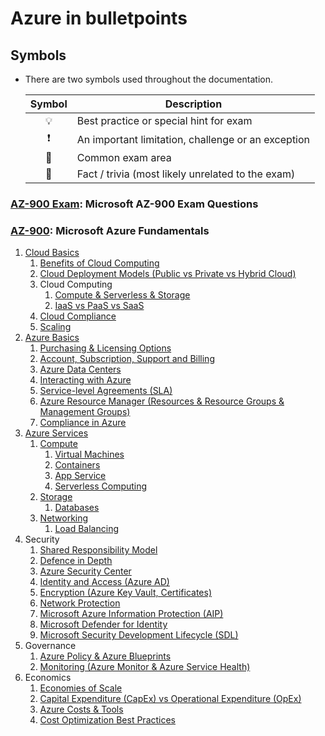 # Azure in bulletpoints


## Symbols

- There are two symbols used throughout the documentation.

  | Symbol | Description |
  |:------:|-------------|
  | 💡 | Best practice or special hint for exam |
  | ❗ | An important limitation, challenge or an exception |
  | 📝 | Common exam area |
  | 🤗 | Fact / trivia (most likely unrelated to the exam) |
  
### [AZ-900 Exam](https://www.examtopics.com/exams/microsoft/az-900/view/7/): Microsoft AZ-900 Exam Questions

### [AZ-900](https://docs.microsoft.com/en-us/learn/certifications/exams/az-900): Microsoft Azure Fundamentals

1. [Cloud Basics](./1.%20Cloud%20Basics.md)
   1. [Benefits of Cloud Computing](./1.1.%20Benefits%20of%20Cloud%20Computing.md)
   2. [Cloud Deployment Models (Public vs Private vs Hybrid Cloud)](./1.2.%20Cloud%20Deployment%20Models%20(Public%20vs%20Private%20vs%20Hybrid%20Cloud).md)
   3. Cloud Computing
      1. [Compute & Serverless & Storage](./1.3.1.%20Compute%20&%20Serverless%20&%20Storage.md)
      2. [IaaS vs PaaS vs SaaS](./1.3.2.%20IaaS%20vs%20PaaS%20vs%20SaaS.md)
   4. [Cloud Compliance](./1.4.%20Cloud%20Compliance.md)
   5. [Scaling](./1.5.%20Scaling.md)
2. [Azure Basics](./2.%20Azure%20Basics.md)
   1. [Purchasing & Licensing Options](./2.1.%20Purchasing%20&%20Licensing%20Options.md)
   2. [Account, Subscription, Support and Billing](./2.2.%20Azure%20Account,%20Subscription,%20Support%20and%20Billing.md)
   3. [Azure Data Centers](./2.3.%20Azure%20Data%20Centers.md)
   4. [Interacting with Azure](./2.4.%20Interacting%20with%20Azure.md)
   5. [Service-level Agreements (SLA)](./2.5.%20Service-level%20Agreements%20(SLA).md)
   6. [Azure Resource Manager (Resources & Resource Groups & Management Groups)](./2.6.%20Azure%20Resource%20Manager%20(Resources%20&%20Resource%20Groups%20&%20Management%20Groups).md)
   7. [Compliance in Azure](./2.7.%20Compliance%20in%20Azure.md)
3. [Azure Services](./3.%20Azure%20Services.md)
   1. [Compute](./3.1.%20Compute.md)
      1. [Virtual Machines](./3.1.1.%20Virtual%20Machines.md)
      2. [Containers](./3.1.2.%20Containers.md)
      3. [App Service](./3.1.3.%20App%20Service.md)
      4. [Serverless Computing](./3.1.4.%20Serverless%20Computing.md)
   2. [Storage](./3.2.%20Storage.md)
      1. [Databases](./3.2.1.%20Databases.md)
   3. [Networking](./3.3.%20Networking.md)
      1. [Load Balancing](./3.3.1.%20Load%20Balancing.md)
4. Security
   1. [Shared Responsibility Model](./4.1.%20Shared%20Responsibility%20Model.md)
   2. [Defence in Depth](./4.2.%20Defence%20in%20Depth.md)
   3. [Azure Security Center](./4.3.%20Azure%20Security%20Center.md)
   4. [Identity and Access (Azure AD)](./4.4.%20Identity%20and%20Access%20(Azure%20AD).md)
   5. [Encryption (Azure Key Vault, Certificates)](./4.5.%20Encryption%20(Azure%20Key%20Vault,%20Certificates).md)
   6. [Network Protection](./4.6.%20Network%20Protection.md)
   7. [Microsoft Azure Information Protection (AIP)](./4.7.%20Microsoft%20Azure%20Information%20Protection%20(AIP).md)
   8. [Microsoft Defender for Identity](./../4.8.%20Microsoft%20Defender%20for%20Identity.md)
   9. [Microsoft Security Development Lifecycle (SDL)](./4.9.%20Microsoft%20Security%20Development%20Lifecycle%20(SDL).md)
5. Governance
   1. [Azure Policy & Azure Blueprints](./5.1.%20Azure%20Policy%20&%20Azure%20Blueprints.md)
   2. [Monitoring (Azure Monitor & Azure Service Health)](./5.2.%20Monitoring%20(Azure%20Monitor%20&%20Azure%20Service%20Health).md)
6. Economics
   1. [Economies of Scale](./6.1.%20Economies%20of%20Scale.md)
   2. [Capital Expenditure (CapEx) vs Operational Expenditure (OpEx)](./6.2.%20Capital%20Expenditure%20(CapEx)%20vs%20Operational%20Expenditure%20(OpEx).md)
   3. [Azure Costs & Tools](./6.3.%20Azure%20Costs%20&%20Tools.md)
   4. [Cost Optimization Best Practices](./6.4.%20Cost%20Optimization%20Best%20Practices.md)

